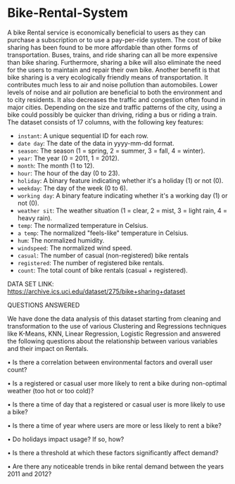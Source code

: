 # Bike-Rental-System
A bike Rental service is economically beneficial to users as they can purchase a subscription or to use a pay-per-ride system. The cost of bike sharing has been found to be more affordable than other forms of transportation. Buses, trains, and ride sharing can all be more expensive than bike sharing. Furthermore, sharing a bike will also eliminate the need for the users to maintain and repair their own bike.
Another benefit is that bike sharing is a very ecologically friendly means of transportation. It contributes much less to air and noise pollution than automobiles. Lower levels of noise and air pollution are beneficial to both the environment and to city residents. It also decreases the traffic and congestion often found in major cities. Depending on the size and traffic patterns of the city, using a bike could possibly be quicker than driving, riding a bus or riding a train.
The dataset consists of 17 columns, with the following key features:
- `instant`: A unique sequential ID for each row.
- `date day`: The date of the data in yyyy-mm-dd format.
- `season`: The season (1 = spring, 2 = summer, 3 = fall, 4 = winter).
- `year`: The year (0 = 2011, 1 = 2012).
- `month`: The month (1 to 12).
- `hour`: The hour of the day (0 to 23).
- `holiday`: A binary feature indicating whether it's a holiday (1) or not (0).
- `weekday`: The day of the week (0 to 6).
- `working day`: A binary feature indicating whether it's a working day (1) or not (0).
- `weather sit`: The weather situation (1 = clear, 2 = mist, 3 = light rain, 4 = heavy rain).
- `temp`: The normalized temperature in Celsius.
- `a temp`: The normalized "feels-like" temperature in Celsius.
- `hum`: The normalized humidity.
- `windspeed`: The normalized wind speed.
- `casual`: The number of casual (non-registered) bike rentals
- `registered`: The number of registered bike rentals.
- `count`: The total count of bike rentals (casual + registered).

DATA SET LINK: https://archive.ics.uci.edu/dataset/275/bike+sharing+dataset

QUESTIONS ANSWERED

We have done the data analysis of this dataset starting from cleaning and transformation to the use of various Clustering and Regressions techniques like K-Means, KNN, Linear Regression, Logistic Regression and answered the following questions about the relationship between various variables and their impact on Rentals.

•	Is there a correlation between environmental factors and overall user count? 

•	Is a registered or casual user more likely to rent a bike during non-optimal weather (too hot or too cold)?

•	Is there a time of day that a registered or casual user is more likely to use a bike?

•	Is there a time of year where users are more or less likely to rent a bike?

•	Do holidays impact usage? If so, how?

•	Is there a threshold at which these factors significantly affect demand?

•	Are there any noticeable trends in bike rental demand between the years 2011 and 2012?
